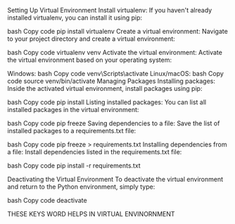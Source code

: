 Setting Up Virtual Environment
Install virtualenv: If you haven't already installed virtualenv, you can install it using pip:

bash
Copy code
pip install virtualenv
Create a virtual environment: Navigate to your project directory and create a virtual environment:

bash
Copy code
virtualenv venv
Activate the virtual environment: Activate the virtual environment based on your operating system:

Windows:
bash
Copy code
venv\Scripts\activate
Linux/macOS:
bash
Copy code
source venv/bin/activate
Managing Packages
Installing packages: Inside the activated virtual environment, install packages using pip:

bash
Copy code
pip install <package-name>
Listing installed packages: You can list all installed packages in the virtual environment:

bash
Copy code
pip freeze
Saving dependencies to a file: Save the list of installed packages to a requirements.txt file:

bash
Copy code
pip freeze > requirements.txt
Installing dependencies from a file: Install dependencies listed in the requirements.txt file:

bash
Copy code
pip install -r requirements.txt

Deactivating the Virtual Environment
To deactivate the virtual environment and return to the Python environment, simply type:

bash
Copy code
deactivate

THESE KEYS WORD HELPS IN VIRTUAL ENVINORNMENT

